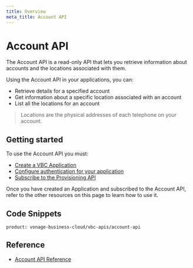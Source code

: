 ```yaml
---
title: Overview
meta_title: Account API
---
```

# Account API

The Account API is a read-only API that lets you retrieve information about accounts and the locations associated with them.

Using the Account API in your applications, you can:

* Retrieve details for a specified account
* Get information about a specific location associated with an account
* List all the locations for an account

> Locations are the physical addresses of each telephone on your account.

## Getting started

To use the Account API you must:

* [Create a VBC Application](/vonage-business-cloud/vbc-apis/getting-started/create-application)
* [Configure authentication for your application](/vonage-business-cloud/vbc-apis/getting-started/authentication)
* [Subscribe to the Provisioning API](/vonage-business-cloud/vbc-apis/getting-started/subscribe-api)

Once you have created an Application and subscribed to the Account API, refer to the other resources on this page to learn how to use it.


## Code Snippets

```code_snippet_list
product: vonage-business-cloud/vbc-apis/account-api
```

## Reference

* [Account API Reference](/api/vonage-business-cloud/account)
